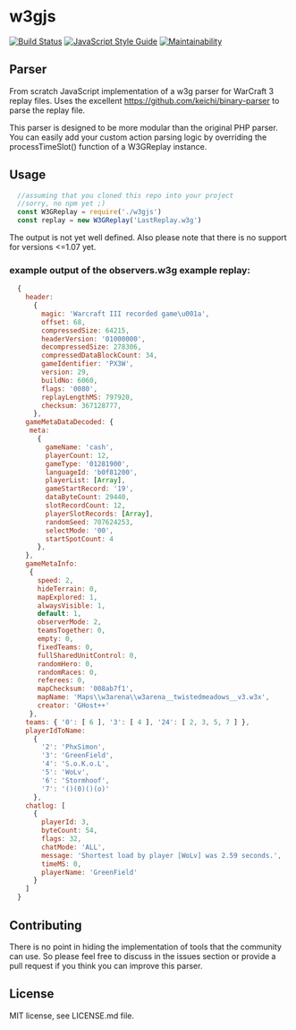 # w3gjs
[![Build Status](https://travis-ci.org/anXieTyPB/w3gjs.svg?branch=master)](https://travis-ci.org/anXieTyPB/w3gjs)
[![JavaScript Style Guide](https://img.shields.io/badge/code_style-standard-brightgreen.svg)](https://standardjs.com)
[![Maintainability](https://api.codeclimate.com/v1/badges/ebf0d0020d5dc9efba0e/maintainability)](https://codeclimate.com/github/anXieTyPB/w3gjs/maintainability)
## Parser
From scratch JavaScript implementation of a w3g parser for WarCraft 3 replay files.
Uses the excellent https://github.com/keichi/binary-parser to parse the replay file.

This parser is designed to be more modular than the original PHP parser.
You can easily add your custom action parsing logic by overriding the processTimeSlot() function
of a W3GReplay instance.

## Usage
```javascript
  //assuming that you cloned this repo into your project
  //sorry, no npm yet ;)
  const W3GReplay = require('./w3gjs')
  const replay = new W3GReplay('LastReplay.w3g')
```

The output is not yet well defined. Also please note that there is no support for versions <=1.07 yet.

### example output of the observers.w3g example replay:
```javascript
  {
    header:
      {
        magic: 'Warcraft III recorded game\u001a',
        offset: 68,
        compressedSize: 64215,
        headerVersion: '01000000',
        decompressedSize: 278306,
        compressedDataBlockCount: 34,
        gameIdentifier: 'PX3W',
        version: 29,
        buildNo: 6060,
        flags: '0080',
        replayLengthMS: 797920,
        checksum: 367128777,
      },    
    gameMetaDataDecoded: {
     meta:
       {
         gameName: 'cash',
         playerCount: 12,
         gameType: '01281900',
         languageId: 'b0f81200',
         playerList: [Array],
         gameStartRecord: '19',
         dataByteCount: 29440,
         slotRecordCount: 12,
         playerSlotRecords: [Array],
         randomSeed: 707624253,
         selectMode: '00',
         startSpotCount: 4
       },    
    },
    gameMetaInfo:
     {
       speed: 2,
       hideTerrain: 0,
       mapExplored: 1,
       alwaysVisible: 1,
       default: 1,
       observerMode: 2,
       teamsTogether: 0,
       empty: 0,
       fixedTeams: 0,
       fullSharedUnitControl: 0,
       randomHero: 0,
       randomRaces: 0,
       referees: 0,
       mapChecksum: '008ab7f1',
       mapName: 'Maps\\w3arena\\w3arena__twistedmeadows__v3.w3x',
       creator: 'GHost++'
     },    
    teams: { '0': [ 6 ], '3': [ 4 ], '24': [ 2, 3, 5, 7 ] },
    playerIdToName:
      {
        '2': 'PhxSimon',
        '3': 'GreenField',
        '4': 'S.o.K.o.L',
        '5': 'WoLv',
        '6': 'Stormhoof',
        '7': '()(0)()(o)'
      },    
    chatlog: [
      {
        playerId: 3,
        byteCount: 54,
        flags: 32,
        chatMode: 'ALL',
        message: 'Shortest load by player [WoLv] was 2.59 seconds.',
        timeMS: 0,
        playerName: 'GreenField'
      }
    ]
  }
```
## Contributing
There is no point in hiding the implementation of tools that the community can use. So please feel free to discuss in the issues section or provide a pull request if you think you can improve this parser.


## License

MIT license, see LICENSE.md file.
